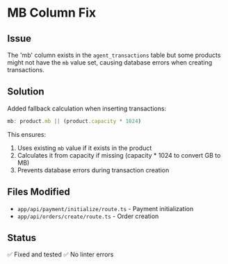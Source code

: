 # MB Column Fix

## Issue
The 'mb' column exists in the `agent_transactions` table but some products might not have the `mb` value set, causing database errors when creating transactions.

## Solution
Added fallback calculation when inserting transactions:

```typescript
mb: product.mb || (product.capacity * 1024)
```

This ensures:
1. Uses existing `mb` value if it exists in the product
2. Calculates it from capacity if missing (capacity * 1024 to convert GB to MB)
3. Prevents database errors during transaction creation

## Files Modified
- `app/api/payment/initialize/route.ts` - Payment initialization
- `app/api/orders/create/route.ts` - Order creation

## Status
✅ Fixed and tested
✅ No linter errors

